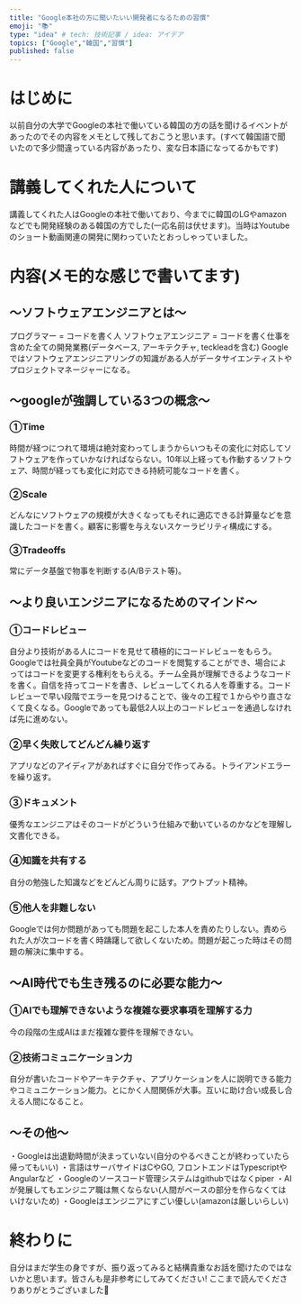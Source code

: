 ```yaml
---
title: "Google本社の方に聞いたいい開発者になるための習慣"
emoji: "📚"
type: "idea" # tech: 技術記事 / idea: アイデア
topics: ["Google","韓国","習慣"]
published: false
---
```

# はじめに
以前自分の大学でGoogleの本社で働いている韓国の方の話を聞けるイベントがあったのでその内容をメモとして残しておこうと思います。(すべて韓国語で聞いたので多少間違っている内容があったり、変な日本語になってるかもです)
# 講義してくれた人について
講義してくれた人はGoogleの本社で働いており、今までに韓国のLGやamazonなどでも開発経験のある韓国の方でした(一応名前は伏せます)。当時はYoutubeのショート動画関連の開発に関わっていたとおっしゃっていました。
# 内容(メモ的な感じで書いてます)
## 〜ソフトウェアエンジニアとは〜
プログラマー = コードを書く人
ソフトウェアエンジニア = コードを書く仕事を含めた全ての開発業務(データベース, アーキテクチャ, teckleadを含む)
Googleではソフトウェアエンジニアリングの知識がある人がデータサイエンティストやプロジェクトマネージャーになる。

## 〜googleが強調している3つの概念〜
### ①Time
時間が経つにつれて環境は絶対変わってしまうからいつもその変化に対応してソフトウェアを作っていかなければならない。10年以上経っても作動するソフトウェア、時間が経っても変化に対応できる持続可能なコードを書く。
### ②Scale
どんなにソフトウェアの規模が大きくなってもそれに適応できる計算量などを意識したコードを書く。顧客に影響を与えないスケーラビリティ構成にする。
### ③Tradeoffs
常にデータ基盤で物事を判断する(A/Bテスト等)。

## 〜より良いエンジニアになるためのマインド〜
### ①コードレビュー
自分より技術がある人にコードを見せて積極的にコードレビューをもらう。Googleでは社員全員がYoutubeなどのコードを閲覧することができ、場合によってはコードを変更する権利をもらえる。チーム全員が理解できるようなコードを書く。自信を持ってコードを書き、レビューしてくれる人を尊重する。コードレビューで早い段階でエラーを見つけることで、後々の工程で１からやり直さなくて良くなる。Googleであっても最低2人以上のコードレビューを通過しなければ先に進めない。
### ②早く失敗してどんどん繰り返す
アプリなどのアイディアがあればすぐに自分で作ってみる。トライアンドエラーを繰り返す。
### ③ドキュメント
優秀なエンジニアはそのコードがどういう仕組みで動いているのかなどを理解し文書化できる。
### ④知識を共有する
自分の勉強した知識などをどんどん周りに話す。アウトプット精神。
### ⑤他人を非難しない
Googleでは何か問題があっても問題を起こした本人を責めたりしない。責められた人が次コードを書く時躊躇して欲しくないため。問題が起こった時はその問題の解決に集中する。

## 〜AI時代でも生き残るのに必要な能力〜
### ①AIでも理解できないような複雑な要求事項を理解する力
今の段階の生成AIはまだ複雑な要件を理解できない。

### ②技術コミュニケーション力
自分が書いたコードやアーキテクチャ、アプリケーションを人に説明できる能力やコミュニケーション能力。とにかく人間関係が大事。互いに助け合い成長し合える人間になること。

## 〜その他〜
・Googleは出退勤時間が決まっていない(自分のやるべきことが終わっていたら帰ってもいい)
・言語はサーバサイドはCやGO, フロントエンドはTypescriptやAngularなど
・Googleのソースコード管理システムはgithubではなくpiper
・AIが発展してもエンジニア職は無くならない(人間がベースの部分を作らなくてはいけないため)
・Googleはエンジニアにすごい優しい(amazonは厳しいらしい)

# 終わりに
自分はまだ学生の身ですが、振り返ってみると結構貴重なお話を聞けたのではないかと思います。皆さんも是非参考にしてみてください! ここまで読んでくださりありがとうございました🙇